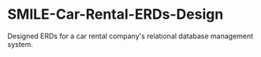 # SMILE-Car-Rental-ERDs-Design
Designed ERDs for a car rental company's relational database management system.
